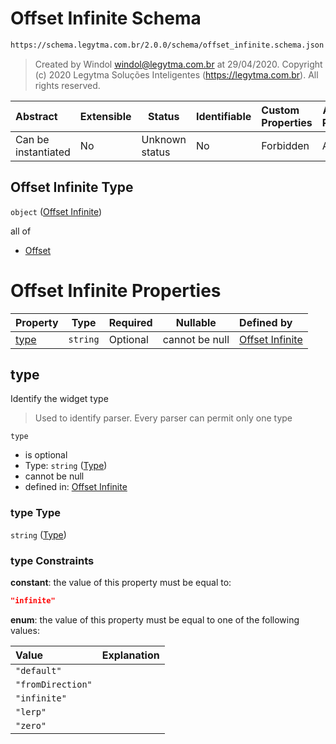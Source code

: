 # Offset Infinite Schema

```txt
https://schema.legytma.com.br/2.0.0/schema/offset_infinite.schema.json
```




> Created by Windol [windol@legytma.com.br](mailto:windol@legytma.com.br) at 29/04/2020.
> Copyright (c) 2020 Legytma Soluções Inteligentes (<https://legytma.com.br>). All rights reserved.
>

| Abstract            | Extensible | Status         | Identifiable | Custom Properties | Additional Properties | Access Restrictions | Defined In                                                                                  |
| :------------------ | ---------- | -------------- | ------------ | :---------------- | --------------------- | ------------------- | ------------------------------------------------------------------------------------------- |
| Can be instantiated | No         | Unknown status | No           | Forbidden         | Allowed               | none                | [offset_infinite.schema.json](../schema/offset_infinite.schema.json) |

## Offset Infinite Type

`object` ([Offset Infinite](offset_infinite.md))

all of

-   [Offset](box_shadow-properties-offset.md)

# Offset Infinite Properties

| Property      | Type     | Required | Nullable       | Defined by                                                                                                                                   |
| :------------ | -------- | -------- | -------------- | :------------------------------------------------------------------------------------------------------------------------------------------- |
| [type](#type) | `string` | Optional | cannot be null | [Offset Infinite](widget-definitions-type.md) |

## type

Identify the widget type


> Used to identify parser. Every parser can permit only one type
>

`type`

-   is optional
-   Type: `string` ([Type](widget-definitions-type.md))
-   cannot be null
-   defined in: [Offset Infinite](widget-definitions-type.md)

### type Type

`string` ([Type](widget-definitions-type.md))

### type Constraints

**constant**: the value of this property must be equal to:

```json
"infinite"
```

**enum**: the value of this property must be equal to one of the following values:

| Value             | Explanation |
| :---------------- | ----------- |
| `"default"`       |             |
| `"fromDirection"` |             |
| `"infinite"`      |             |
| `"lerp"`          |             |
| `"zero"`          |             |
